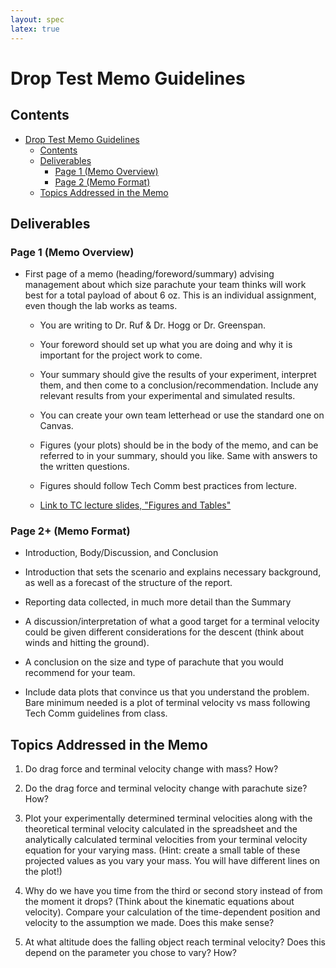```yaml
---
layout: spec
latex: true
---
```


# Drop Test Memo Guidelines

## Contents

- [Drop Test Memo Guidelines](#drop-test-memo-guidelines)
  - [Contents](#contents)
  - [Deliverables](#deliverables)
    - [Page 1 (Memo Overview)](#page-1-memo-overview)
    - [Page 2 (Memo Format)](#page-2-memo-format)
  - [Topics Addressed in the Memo](#topics-addressed-in-the-memo)

## Deliverables

### Page 1 (Memo Overview)

- First page of a memo (heading/foreword/summary) advising management about which size parachute your team thinks will work best for a total payload of about 6 oz. This is an individual assignment, even though the lab works as teams.

  - You are writing to Dr. Ruf & Dr. Hogg or Dr. Greenspan.

  - Your foreword should set up what you are doing and why it is important for the project work to come.

  - Your summary should give the results of your experiment, interpret them, and then come to a conclusion/recommendation. Include any relevant results from your experimental and simulated results.

  - You can create your own team letterhead or use the standard one on Canvas.

  - Figures (your plots) should be in the body of the memo, and can be referred to in your summary, should you like. Same with answers to the written questions.
  
  - Figures should follow Tech Comm best practices from lecture.

  - [Link to TC lecture slides, "Figures and Tables"](https://drive.google.com/file/d/1wF_2sew3AUR0CahXwRlC7FNN-Dnxxz6n/view?usp=sharing)

### Page 2+ (Memo Format)

- Introduction, Body/Discussion, and Conclusion

- Introduction that sets the scenario and explains necessary background, as well as a forecast of the structure of the report.

- Reporting data collected, in much more detail than the Summary

- A discussion/interpretation of what a good target for a terminal velocity could be given different considerations for the descent (think about winds and hitting the ground).

- A conclusion on the size and type of parachute that you would recommend for your team.

- Include data plots that convince us that you understand the problem. Bare minimum needed is a plot of terminal velocity vs mass following Tech Comm guidelines from class.

## Topics Addressed in the Memo

1. Do drag force and terminal velocity change with mass? How?

2. Do the drag force and terminal velocity change with parachute size? How?

3. Plot your experimentally determined terminal velocities along with the theoretical terminal velocity calculated in the spreadsheet and the analytically calculated terminal velocities from your terminal velocity equation for your varying mass. (Hint: create a small table of these projected values as you vary your mass. You will have different lines on the plot!)

4. Why do we have you time from the third or second story instead of from the moment it drops? (Think about the kinematic equations about velocity). Compare your calculation of the time-dependent position and velocity to the assumption we made. Does this make sense?

5. At what altitude does the falling object reach terminal velocity? Does this depend on the parameter you chose to vary? How?